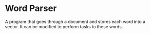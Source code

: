 # Word Parser

A program that goes through a document and stores each word into a vector. It can be modified to perform tasks to these words.
